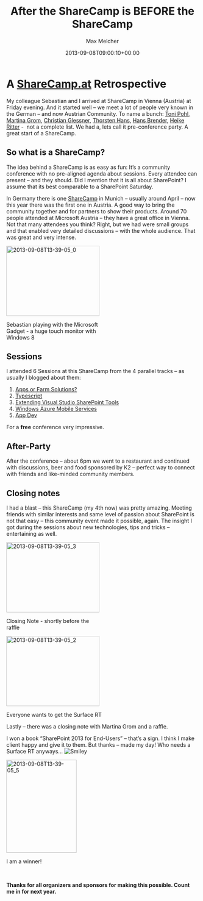﻿---
title: After the ShareCamp is BEFORE the ShareCamp
author: Max Melcher
aliases:
   - "/post/2013-09-08-sharecamp-sharecamp/"
2013: "09"
type: post
date: 2013-09-08T09:00:10+00:00
url: /2013/09/sharecamp-sharecamp/
yourls_shorturl:
  - http://melcher.it/s/1m
categories:
  - Apps
  - SharePoint 2013

---
# A [ShareCamp.at][1] Retrospective

My colleague Sebastian and I arrived at ShareCamp in Vienna (Austria) at Friday evening. And it started well – we meet a lot of people very known in the German – and now Austrian Community. To name a bunch: [Toni Pohl][2], [Martina Grom][3], [Christian Glessner][4], [Thorsten Hans][5], [Hans Brender][6], [Heike Ritter][7] -  not a complete list. We had a, lets call it pre-conference party. A great start of a ShareCamp.

## So what is a ShareCamp?

The idea behind a ShareCamp is as easy as fun: It’s a community conference with no pre-aligned agenda about sessions. Every attendee can present – and they should. Did I mention that it is all about SharePoint? I assume that its best comparable to a SharePoint Saturday.

In Germany there is one [ShareCamp][8] in Munich – usually around April – now this year there was the first one in Austria. A good way to bring the community together and for partners to show their products. Around 70 people attended at Microsoft Austria – they have a great office in Vienna. Not that many attendees you think? Right, but we had were small groups and that enabled very detailed discussions – with the whole audience. That was great and very intense.

<div style="width: 254px" class="wp-caption alignnone">
  <a class="thickbox" href="http://melcher.it/wp-content/uploads/2013-09-08T13-39-05_0.jpg"><img style="background-image: none; padding-top: 0px; padding-left: 0px; display: inline; padding-right: 0px; border: 0px;" title="2013-09-08T13-39-05_0" alt="2013-09-08T13-39-05_0" src="http://melcher.it/wp-content/uploads/2013-09-08T13-39-05_0_thumb.jpg" width="244" height="184" border="0" /></a>
  
  <p class="wp-caption-text">
    Sebastian playing with the Microsoft Gadget - a huge touch monitor with Windows 8
  </p>
</div>

## Sessions

I attended 6 Sessions at this ShareCamp from the 4 parallel tracks – as usually I blogged about them:

  1. [Apps or Farm Solutions?][9]
  2. [Typescript][10]
  3. [Extending Visual Studio SharePoint Tools][11]
  4. [Windows Azure Mobile Services][12]
  5. [App Dev][13]

For a **free** conference very impressive.

## After-Party

After the conference – about 6pm we went to a restaurant and continued with discussions, beer and food sponsored by K2 – perfect way to connect with friends and like-minded community members.

## Closing notes

I had a blast – this ShareCamp (my 4th now) was pretty amazing. Meeting friends with similar interests and same level of passion about SharePoint is not that easy – this community event made it possible, again. The insight I got during the sessions about new technologies, tips and tricks – entertaining as well.

<div style="width: 254px" class="wp-caption alignnone">
  <a class="thickbox" href="http://melcher.it/wp-content/uploads/2013-09-08T13-39-05_3.jpg"><img style="background-image: none; padding-top: 0px; padding-left: 0px; display: inline; padding-right: 0px; border: 0px;" title="2013-09-08T13-39-05_3" alt="2013-09-08T13-39-05_3" src="http://melcher.it/wp-content/uploads/2013-09-08T13-39-05_3_thumb.jpg" width="244" height="184" border="0" /></a>
  
  <p class="wp-caption-text">
    Closing Note - shortly before the raffle
  </p>
</div>

<div style="width: 254px" class="wp-caption alignnone">
  <a class="thickbox" href="http://melcher.it/wp-content/uploads/2013-09-08T13-39-05_2.jpg"><img style="background-image: none; padding-top: 0px; padding-left: 0px; display: inline; padding-right: 0px; border: 0px;" title="2013-09-08T13-39-05_2" alt="2013-09-08T13-39-05_2" src="http://melcher.it/wp-content/uploads/2013-09-08T13-39-05_2_thumb.jpg" width="244" height="184" border="0" /></a>
  
  <p class="wp-caption-text">
    Everyone wants to get the Surface RT
  </p>
</div>

Lastly – there was a closing note with Martina Grom and a raffle.

I won a book “SharePoint 2013 for End-Users” – that’s a sign. I think I make client happy and give it to them. But thanks – made my day! Who needs a Surface RT anyways… <img class="wlEmoticon wlEmoticon-smile" style="border-style: none;" alt="Smiley" src="http://melcher.it/wp-content/uploads/wlEmoticon-smile.png" />

<div style="width: 194px" class="wp-caption alignnone">
  <a class="thickbox" href="http://melcher.it/wp-content/uploads/2013-09-08T13-39-05_5.jpg"><img style="background-image: none; padding-top: 0px; padding-left: 0px; display: inline; padding-right: 0px; border: 0px;" title="2013-09-08T13-39-05_5" alt="2013-09-08T13-39-05_5" src="http://melcher.it/wp-content/uploads/2013-09-08T13-39-05_5_thumb.jpg" width="184" height="244" border="0" /></a>
  
  <p class="wp-caption-text">
    I am a winner!
  </p>
</div>

&nbsp;

**Thanks for all organizers and sponsors for making this possible. Count me in for next year.**

 [1]: http://sharecamp.at
 [2]: https://twitter.com/atwork
 [3]: https://twitter.com/magrom
 [4]: https://twitter.com/cglessner
 [5]: https://twitter.com/thorstenhans
 [6]: https://twitter.com/HansBrender
 [7]: https://twitter.com/HeikeRitter
 [8]: http://sharecamp.de
 [9]: http://melcher.it/2013/09/sharecamp-apps-farm-solutions/
 [10]: http://melcher.it/2013/09/sharecamp-typescript/
 [11]: http://melcher.it/2013/09/sharecamp-extending-visual-studio-sharepoint-tools/
 [12]: http://melcher.it/2013/09/sharecamp-windows-azure-mobile-services/
 [13]: http://melcher.it/2013/09/sharecamp-app-dev/
